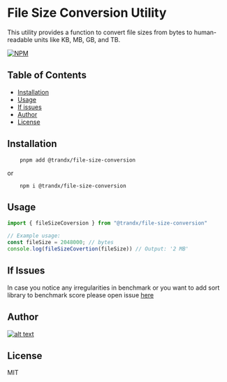 # File Size Conversion Utility

This utility provides a function to convert file sizes from bytes to human-readable units like KB, MB, GB, and TB.

[![NPM](https://nodei.co/npm/@trandx/native.png?downloads=true)](https://nodei.co/npm/@trandx/native/)

## Table of Contents

<!-- - [Demo](#Demo) -->
- [Installation](#installation)
- [Usage](#usage)
- [If issues](#If-issues)
- [Author](#Author)
- [License](#license)

## Installation
```shell
    pnpm add @trandx/file-size-conversion
```
or

```shell
    npm i @trandx/file-size-conversion
```

## Usage

```js
import { fileSizeCoversion } from "@trandx/file-size-conversion"

// Example usage:
const fileSize = 2048000; // bytes
console.log(fileSizeCovertion(fileSize)) // Output: '2 MB'

```

## If Issues

In case you notice any irregularities in benchmark or you want to add sort library to benchmark score
please open issue [here](https://github.com/Trandx/native/issues)

## Author

[![alt text](https://avatars.githubusercontent.com/u/42522718?s=100)](https://github.com/Trandx)

## License

MIT
